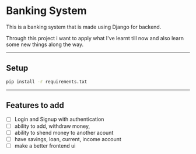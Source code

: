 # Banking System

This is a banking system that is made using Django for backend.

Through this project i want to apply what I've learnt till now and also learn some new things along the way.

---
## Setup
```bash
pip install -r requirements.txt
```
---
## Features to add
- [ ] Login and Signup with authentication
- [ ] ability to add, withdraw money,
- [ ] ability to shend money to another acount
- [ ] have savings, loan, current, income account
- [ ] make a better frontend ui
